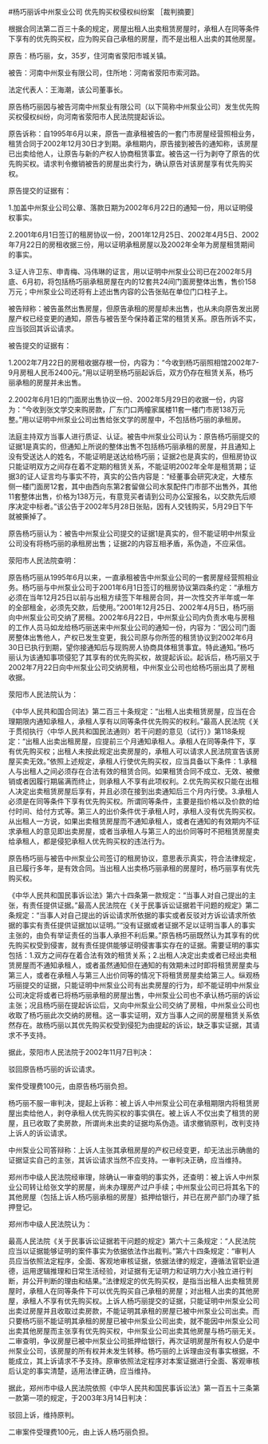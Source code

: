 #杨巧丽诉中州泵业公司 优先购买权侵权纠纷案 
［裁判摘要］

根据合同法第二百三十条的规定，房屋出租人出卖租赁房屋时，承租人在同等条件下享有的优先购买权，应为购买自己承租的房屋，而不是出租人出卖的其他房屋。



原告：杨巧丽，女，35岁，住河南省荥阳市城关镇。

被告：河南中州泵业有限公司，住所地：河南省荥阳市索河路。

法定代表人：王海潮，该公司董事长。

原告杨巧丽因与被告河南中州泵业有限公司（以下简称中州泵业公司）发生优先购买权侵权纠纷，向河南省荥阳市人民法院提起诉讼。

原告诉称：自1995年6月以来，原告一直承租被告的一套门市房屋经营照相业务，租赁合同于2002年12月30日才到期。承租期内，原告接到被告的通知称，该房屋已出卖给他人，让原告与新的产权人协商租赁事宜。被告这一行为剥夺了原告的优先购买权。请求判令撤销被告的房屋出卖行为，确认原告对该房屋享有优先购买权。

原告提交的证据有：

1.加盖中州泵业公司公章、落款日期为2002年6月22日的通知一份，用以证明侵权事实。

2.2001年6月1日签订的租房协议一份，2001年12月25日、2002年4月5日、2002年7月22日的房租收据三份，用以证明承租房屋以及2002年全年为房屋租赁期间的事实。

3.证人许卫东、申青梅、冯伟琳的证言，用以证明中州泵业公司已在2002年5月底、6月初，将包括杨巧丽承租房屋在内的12套共24间门面房整体出售，售价158万元；中州泵业公司还将有上述出售内容的公告张贴在单位门口柱子上。

被告辩称：被告虽然出售房屋，但原告承租的房屋却未出售，也从未向原告发出房屋产权已经变更的通知，原告与被告至今保持着正常的租赁关系。原告所诉不实，应当驳回其诉讼请求。

被告提交的证据有：

1.2002年7月22日的房租收据存根一份，内容为：“今收到杨巧丽照相馆2002年7-9月房租人民币2400元。”用以证明至杨巧丽起诉后，双方仍存在租赁关系，杨巧丽承租的房屋并未出售。

2.2002年6月1日的门面房出售协议一份、2002年5月29日的收据一份，内容为：“今收到张文学交来购房款，厂东门口两幢家属楼11套一楼门市房138万元整。”用以证明中州泵业公司出售给张文学的房屋中，不包括杨巧丽的承租房。

法庭主持双方当事人进行质证、认证。被告中州泵业公司认为：原告杨巧丽提交的证据1是真实的，但通知上所说的整体出售不包括杨巧丽承租的房屋，并且通知上没有受送达人的姓名，不能证明是送达给杨巧丽；证据2也是真实的，但租房协议只能证明双方之间存在着不定期的租赁关系，不能证明2002年全年是租赁期；证据3的证人证言均与事实不符，真实的公告内容是：“经董事会研究决定，大楼东侧一楼门面房12套，其中由西向东第2套留做公司水泵配件门市部不出售外，其他11套整体出售，价格为138万元，有意竞买者请到公司办公室报名，以交款先后顺序决定中标者。”该公告于2002年5月28日张贴，因有人交钱购买，5月29日下午就被撕掉了。

原告杨巧丽认为：被告中州泵业公司提交的证据1是真实的，但不能证明中州泵业公司没有将杨巧丽的承租房出售；证据2的内容互相矛盾，系伪造，不应采信。

荥阳市人民法院查明：

原告杨巧丽从1995年6月以来，一直承租被告中州泵业公司的一套房屋经营照相业务。杨巧丽与中州泵业公司于2001年6月1日签订的租房协议第四条约定：“承租方必须在当年12月25日以前与出租方续签下年租房合同，并一次性交齐半年或一年的全部租金，必须先交款，后使用。”2001年12月25日、2002年4月5日，杨巧丽向中州泵业公司交纳了房租。2002年6月22日，中州泵业公司内负责水电与房租的工作人员马如龙给杨巧丽送来中州泵业公司的通知一份，内容为：“因公司门面房整体出售他人，产权已发生变更，我公司原与你所签的租赁协议到2002年6月30日已执行到期，望你接通知后与现购房人协商具体租赁事宜。特此通知。”杨巧丽认为该通知事项侵犯了其享有的优先购买权，故提起诉讼。起诉后，杨巧丽又于2002年7月22日向中州泵业公司交纳房租，中州泵业公司也给杨巧丽出具了房租收据。

荥阳市人民法院认为：

《中华人民共和国合同法》第二百三十条规定：“出租人出卖租赁房屋，应当在合理期限内通知承租人，承租人享有以同等条件优先购买的权利。”最高人民法院《关于贯彻执行〈中华人民共和国民法通则〉若干问题的意见（试行）》第118条规定：“出租人出卖出租房屋，应提前三个月通知承租人。承租人在同等条件下，享有优先购买权；出租人未按此规定出卖房屋的，承租人可以请求人民法院宣告该房屋买卖无效。”依照上述规定，承租人行使优先购买权，应当具备以下条件：1.承租人与出租人之间必须存在合法有效的租赁合同。如果租赁合同不成立、无效、被撤销或者因履行期届满而终止，则承租人不享有此项权利。2.优先购买权只能在出租人决定出卖租赁房屋后享有，并且必须在接到出卖通知后三个月内行使。3.承租人必须是在同等条件下享有优先购买权。所谓同等条件，主要是指价格以及价款的给付时间、给付方式等。第三人的出价条件优于承租人时，承租人没有优先购买权。从出租人一方说，如果出卖租赁房屋而不通知承租人，或者在通知的有效期内不征求承租人的意见即出卖房屋，或者当承租人与第三人的出价同等时不把租赁房屋卖给承租人，都是侵犯承租人优先购买权的违法行为。

原告杨巧丽与被告中州泵业公司签订的租房协议，意思表示真实，符合法律规定，且已履行多年，是有效合同。当出租人出卖杨巧丽承租的房屋时，杨巧丽享有优先购买权。

《中华人民共和国民事诉讼法》第六十四条第一款规定：“当事人对自己提出的主张，有责任提供证据。”最高人民法院在《关于民事诉讼证据若干问题的规定》第二条规定：“当事人对自己提出的诉讼请求所依据的事实或者反驳对方诉讼请求所依据的事实有责任提供证据加以证明。”“没有证据或者证据不足以证明当事人的事实主张的，由负有举证责任的当事人承担不利后果。”原告杨巧丽既然认为其享有的优先购买权受到侵害，就有责任提供能够证明侵害事实存在的证据。需要证明的事实包括：1.双方之间存在着合法有效的租赁关系；2.出租人决定出卖或者已经出卖租赁房屋而不通知承租人，或者虽然通知但在通知的有效期未过时即将租赁房屋卖与第三人，或者在承租人与第三人出价同等的情况下将租赁房屋卖给第三人。纵观杨巧丽提交的证据，只能证明中州泵业公司有出卖房屋的行为，却不能证明中州泵业公司决定将或者已将杨巧丽承租的房屋出售，中州泵业公司也不承认杨巧丽的诉讼主张；况且杨巧丽在提起诉讼后，又向中州泵业公司交纳了房租，中州泵业公司也收取了杨巧丽此次交纳的房租。这一事实证明，双方当事人之间的房屋租赁关系依然存在。故杨巧丽以其优先购买权受到侵犯为由提起的诉讼，缺乏事实证据，其请求不予支持。

据此，荥阳市人民法院于2002年11月7日判决：

驳回原告杨巧丽的诉讼请求。

案件受理费100元，由原告杨巧丽负担。

杨巧丽不服一审判决，提起上诉称：被上诉人中州泵业公司在承租期限内将租赁房屋出卖给他人，剥夺承租人优先购买权的事实俱在。被上诉人不仅出卖了租赁的房屋，且已收取了卖房款，所谓尚未出卖的证据均系伪造。请求撤销原判，改判支持上诉人的诉讼请求。

中州泵业公司答辩称：上诉人主张其承租房屋的产权已经变更，却无法出示确凿的证据证实自己的主张，其诉讼请求当然不应支持。一审判决正确，应当维持。

郑州市中级人民法院经审理，除确认一审查明的事实外，还查明：被上诉人中州泵业公司转让给张文学的房屋，尚未办理房产过户手续；中州泵业公司已将其名下的其他房屋（包括上诉人杨巧丽承租的房屋）抵押给银行，并已在房产部门办理了抵押登记。

郑州市中级人民法院认为：

最高人民法院《关于民事诉讼证据若干问题的规定》第六十三条规定：“人民法院应当以证据能够证明的案件事实为依据依法作出裁判。”第六十四条规定：“审判人员应当依照法定程序，全面、客观地审核证据，依据法律的规定，遵循法官职业道德，运用逻辑推理和日常生活经验，对证据有无证明力和证明力大小独立进行判断，并公开判断的理由和结果。”法律规定的优先购买权，是指当出租人出卖租赁房屋时，承租人在同等条件下可以优先购买自己承租的房屋；对出租人出卖的其他房屋，承租人不享有优先购买权。上诉人杨巧丽提交的证据，只能证明中州泵业公司出卖过房屋并且收取过卖房款，不能证明其承租的房屋已被中州泵业公司出卖。而只要杨巧丽不能证明其承租的房屋已被中州泵业公司出卖，就不能因中州泵业公司出卖其他房屋而主张享有优先购买权，中州泵业公司出卖其他房屋与杨巧丽无关。二审查明，争议房屋已被中州泵业公司抵押给银行，再次证明房屋所有权人仍是中州泵业公司，该房屋的所有权并未发生转移。杨巧丽的上诉理由没有事实根据，不能成立，其上诉请求不予支持。原审依照法定程序对本案证据进行全面、客观审核后认定的事实清楚，适用法律正确，应当维持。

据此，郑州市中级人民法院依照《中华人民共和国民事诉讼法》第一百五十三条第一款第一项的规定，于2003年3月14日判决：

驳回上诉，维持原判。

二审案件受理费100元，由上诉人杨巧丽负担。


